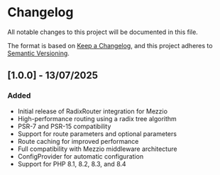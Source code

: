# Changelog

All notable changes to this project will be documented in this file.

The format is based on [Keep a Changelog](https://keepachangelog.com/en/1.0.0/),
and this project adheres to [Semantic Versioning](https://semver.org/spec/v2.0.0.html).

## [1.0.0] - 13/07/2025

### Added
- Initial release of RadixRouter integration for Mezzio
- High-performance routing using a radix tree algorithm
- PSR-7 and PSR-15 compatibility
- Support for route parameters and optional parameters
- Route caching for improved performance
- Full compatibility with Mezzio middleware architecture
- ConfigProvider for automatic configuration
- Support for PHP 8.1, 8.2, 8.3, and 8.4
